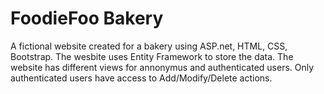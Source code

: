 # FoodieFoo Bakery
 A fictional website created for a bakery using ASP.net, HTML, CSS, Bootstrap. The wesbite uses Entity Framework to store the data. The website has different views for annonymus and authenticated users. Only authenticated users have access to Add/Modify/Delete actions. 
